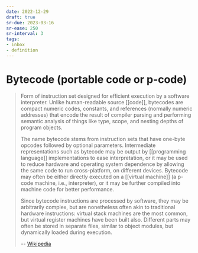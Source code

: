```yaml
---
date: 2022-12-29
draft: true
sr-due: 2023-03-16
sr-ease: 250
sr-interval: 3
tags:
- inbox
- definition
---
```


# Bytecode (portable code or p-code)

> Form of instruction set designed for efficient execution by a software
> interpreter. Unlike human-readable source [[code]], bytecodes are compact
> numeric codes, constants, and references (normally numeric addresses) that
> encode the result of compiler parsing and performing semantic analysis of
> things like type, scope, and nesting depths of program objects.
>
> The name bytecode stems from instruction sets that have one-byte opcodes
> followed by optional parameters. Intermediate representations such as bytecode
> may be output by [[programming language]] implementations to ease interpretation, or
> it may be used to reduce hardware and operating system dependence by allowing
> the same code to run cross-platform, on different devices. Bytecode may often be
> either directly executed on a [[virtual machine]] (a p-code machine, i.e.,
> interpreter), or it may be further compiled into machine code for better
> performance.
>
> Since bytecode instructions are processed by software, they may be arbitrarily
> complex, but are nonetheless often akin to traditional hardware instructions:
> virtual stack machines are the most common, but virtual register machines have
> been built also. Different parts may often be stored in separate files,
> similar to object modules, but dynamically loaded during execution.
>
> -- [Wikipedia](https://en.wikipedia.org/wiki/Bytecode)